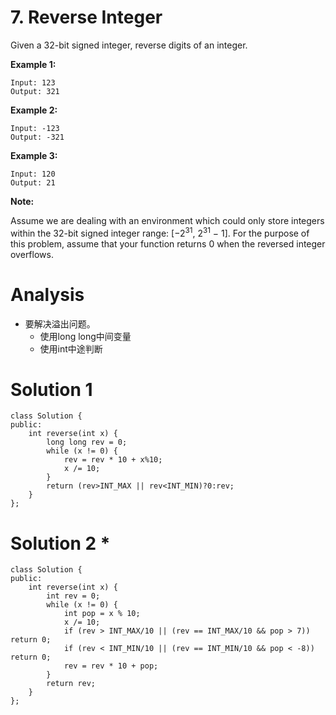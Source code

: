 # 7. Reverse Integer

Given a 32-bit signed integer, reverse digits of an integer.

**Example 1:**

```
Input: 123
Output: 321
```

**Example 2:**

```
Input: -123
Output: -321
```

**Example 3:**

```
Input: 120
Output: 21
```
**Note:**

Assume we are dealing with an environment which could only store integers within the 32-bit signed integer range: [−2<sup>31</sup>,  2<sup>31</sup> − 1]. For the purpose of this problem, assume that your function returns 0 when the reversed integer overflows.

# Analysis
- 要解决溢出问题。
	- 使用long long中间变量
	- 使用int中途判断

# Solution 1


```
class Solution {
public:
    int reverse(int x) {
        long long rev = 0;
        while (x != 0) {
            rev = rev * 10 + x%10;
            x /= 10;
        }
        return (rev>INT_MAX || rev<INT_MIN)?0:rev;
    }
};

```


# Solution 2 *


```
class Solution {
public:
    int reverse(int x) {
        int rev = 0;
        while (x != 0) {
            int pop = x % 10;
            x /= 10;
            if (rev > INT_MAX/10 || (rev == INT_MAX/10 && pop > 7)) return 0;
            if (rev < INT_MIN/10 || (rev == INT_MIN/10 && pop < -8)) return 0;
            rev = rev * 10 + pop;
        }
        return rev;
    }
};
```